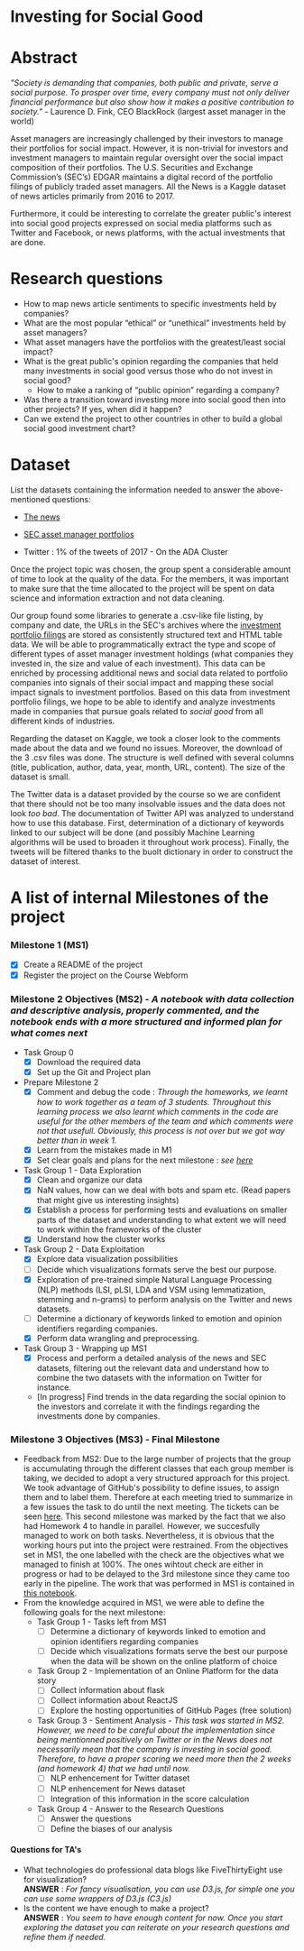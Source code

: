 # Investing for Social Good

# Abstract
*"Society is demanding that companies, both public and private, serve a social purpose. To prosper over time, every company must not only deliver financial performance but also show how it makes a positive contribution to society."* - Laurence D. Fink, CEO BlackRock (largest asset manager in the world)

Asset managers are increasingly challenged by their investors to manage their portfolios for social impact. However, it is non-trivial for investors and investment managers to maintain regular oversight over the social impact composition of their portfolios. The U.S. Securities and Exchange Commission’s (SEC’s) EDGAR maintains a digital record of the portfolio filings of publicly traded asset managers. All the News is a Kaggle dataset of news articles primarily from 2016 to 2017. 

Furthermore, it could be interesting to correlate the greater public's interest into social good projects expressed on social media platforms such as Twitter and Facebook, or news platforms, with the actual investments that are done. 

# Research questions
- How to map news article sentiments to specific investments held by companies?
- What are the most popular “ethical” or “unethical” investments held by asset managers?
- What asset managers have the portfolios with the greatest/least social impact?
- What is the great public's opinion regarding the companies that held many investments in social good versus those who do not invest in social good? 
  - How to make a ranking of “public opinion” regarding a company? 
- Was there a transition toward investing more into social good then into other projects? If yes, when did it happen? 
- Can we extend the project to other countries in other to build a global social good investment chart? 

# Dataset
List the datasets containing the information needed to answer the above-mentioned questions: 

- [The news](https://www.kaggle.com/snapcrack/all-the-news/home)

- [SEC asset manager portfolios](https://www.sec.gov/cgi-bin/browse-edgar?company=&CIK=&type=13F&owner=include&count=40&action=getcurrent)
- Twitter : 1% of the tweets of 2017 - On the ADA Cluster

Once the project topic was chosen, the group spent a considerable amount of time to look at the quality of the data. For the members, it was important to make sure that the time allocated to the project will be spent on data science and information extraction and not data cleaning.

Our group found some libraries to generate a .csv-like file listing, by company and date, the URLs in the SEC's archives where the [investment portfolio filings](https://github.com/edouardswiac/python-edgar) are stored as consistently structured text and HTML table data. We will be able to programmatically extract the type and scope of different types of asset manager investment holdings (what companies they invested in, the size and value of each investment). This data can be enriched by processing additional news and social data related to portfolio companies into signals of their social impact and mapping these social impact signals to investment portfolios. Based on this data from investment portfolio filings, we hope to be able to identify and analyze investments made in companies that pursue goals related to *social good* from all different kinds of industries. 

Regarding the dataset on Kaggle, we took a closer look to the comments made about the data and we found no issues. Moreover, the download of the 3 .csv files was done. The structure is well defined with several columns (title, publication, author, data, year, month, URL, content). The size of the dataset is small. 

The Twitter data is a dataset provided by the course so we are confident that there should not be too many insolvable issues and the data does not look *too bad*. The documentation of Twitter API was analyzed to understand how to use this database. First, determination of a dictionary of keywords linked to our subject will be done (and possibly Machine Learning algorithms will be used to broaden it throughout work process). Finally, the tweets will be filtered thanks to the buolt dictionary in order to construct the dataset of interest.

# A list of internal Milestones of the project

### Milestone 1 (MS1) 
- [x] Create a README of the project
- [x] Register the project on the Course Webform

### Milestone 2 Objectives (MS2) - *A notebook with data collection and descriptive analysis, properly commented, and the notebook ends with a more structured and informed plan for what comes next*
- Task Group 0
  - [x] Download the required data
  - [x] Set up the Git and Project plan
- Prepare Milestone 2 
  - [x] Comment and debug the code : *Through the homeworks, we learnt how to work together as a team of 3 students. Throughout this learning process we also learnt which comments in the code are useful for the other members of the team and which comments were not that usefull. Obviously, this process is not over but we got way better than in week 1.*
  - [x] Learn from the mistakes made in M1
  - [x] Set clear goals and plans for the next milestone : *see [here](https://github.com/dcleres/investing_for_social_good/projects/1)*
- Task Group 1 - Data Exploration
  - [x] Clean and organize our data
  - [x] NaN values, how can we deal with bots and spam etc. (Read papers that might give us interesting insights)
  - [x] Establish a process for performing tests and evaluations on smaller parts of the dataset and understanding to what extent we will need to work within the frameworks of the cluster
  - [x] Understand how the cluster works
- Task Group 2 - Data Exploitation
  - [x] Explore data visualization possibilities
  - [ ] Decide which visualizations formats serve the best our purpose.
  - [x] Exploration of pre-trained simple Natural Language Processing (NLP) methods (LSI, pLSI, LDA and VSM using lemmatization, stemming and n-grams) to perform analysis on the Twitter and news datasets.
  - [ ] Determine a dictionary of keywords linked to emotion and opinion identifiers regarding companies. 
  - [x] Perform data wrangling and preprocessing.
- Task Group 3 - Wrapping up MS1  
  - [x] Process and perform a detailed analysis of the news and SEC datasets, filtering out the relevant data and understand how to combine the two datasets with the information on Twitter for instance.
  - [In progress] Find trends in the data regarding the social opinion to the investors and correlate it with the findings regarding the investments done by companies. 
    
### Milestone 3 Objectives (MS3) - Final Milestone
- Feedback from MS2: Due to the large number of projects that the group is accumulating through the different classes that each group member is taking, we decided to adopt a very structured approach for this project. We took advantage of GitHub's possibility to define issues, to assign them and to label them. Therefore at each meeting tried to summarize in a few issues the task to do until the next meeting. The tickets can be seen [here](https://github.com/dcleres/investing_for_social_good/projects/1). This second milestone was marked by the fact that we also had Homework 4 to handle in parallel. However, we succesfully managed to work on both tasks. Nevertheless, it is obvious that the working hours put into the project were restrained. From the objectives set in MS1, the one labelled with the check are the objectives what we managed to finish at 100%. The ones wihtout check are either in progress or had to be delayed to the 3rd milestone since they came too early in the pipeline. The work that was performed in MS1 is contained in [this notebook](https://github.com/dcleres/investing_for_social_good/blob/master/milestone_2_notebook.ipynb). 
- From the knowledge acquired in MS1, we were able to define the following goals for the next milestone: 
  - Task Group 1 - Tasks left from MS1 
    - [ ] Determine a dictionary of keywords linked to emotion and opinion identifiers regarding companies
    - [ ] Decide which visualizations formats serve the best our purpose when the data will be shown on the online platform of choice
  - Task Group 2 - Implementation of an Online Platform for the data story 
    - [ ] Collect information about flask 
    - [ ] Collect information about ReactJS
    - [ ] Explore the hosting opportunities of GitHub Pages (free solution) 
  - Task Group 3 - Sentiment Analysis - *This task was started in MS2. However, we need to be careful about the implementation since being mentionned positively on Twitter or in the News does not necessarily mean that the company is investing in social good. Therefore, to have a proper scoring we need more then the 2 weeks (and homework 4) that we had until now.*
    - [ ] NLP enhencement for Twitter dataset 
    - [ ] NLP enhencement for News dataset 
    - [ ] Integration of this information in the score calculation 
  - Task Group 4 - Answer to the Research Questions 
    - [ ] Answer the questions
    - [ ] Define the biases of our analysis
     
#### Questions for TA's

- What technologies do professional data blogs like FiveThirtyEight use for visualization?\
    **ANSWER** : *For fancy visualisation, you can use D3.js, for simple one you can use some wrappers of D3.js (C3.js)* 
- Is the content we have enough to make a project?\
    **ANSWER** :  *You seem to have enough content for now. Once you start exploring the dataset you can reiterate on your research questions and refine them if needed.*
